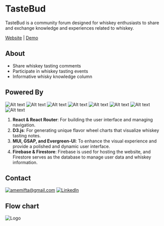 
# TasteBud
TasteBud is a community forum designed for whiskey enthusiasts to share and exchange knowledge and experiences related to whiskey.

[Website](https://tastebud-2dd90.web.app/)   |   [Demo](https://youtu.be/568I7s0xg1U)

## About
- Share whiskey tasting comments
- Participate in whiskey tasting events
- Informative whisky knowledge column

## Powered By
![Alt text](<https://img.shields.io/badge/React-61DAFB.svg?style=for-the-badge&logo=React&logoColor=black>)
![Alt text](<https://img.shields.io/badge/Vite-646CFF.svg?style=for-the-badge&logo=Vite&logoColor=white>)
![Alt text](<https://img.shields.io/badge/TypeScript-3178C6.svg?style=for-the-badge&logo=TypeScript&logoColor=white>)
![Alt text](<https://img.shields.io/badge/Firebase-FFCA28.svg?style=for-the-badge&logo=Firebase&logoColor=black>)
![Alt text](<https://img.shields.io/badge/D3.js-F9A03C.svg?style=for-the-badge&logo=d3dotjs&logoColor=white>)
![Alt text](<https://img.shields.io/badge/styledcomponents-DB7093.svg?style=for-the-badge&logo=styled-components&logoColor=white>)
![Alt text](<https://img.shields.io/badge/npm-CB3837.svg?style=for-the-badge&logo=npm&logoColor=white>)
![Alt text](<https://img.shields.io/badge/.ENV-ECD53F.svg?style=for-the-badge&logo=dotenv&logoColor=black>)
1. **React & React Router**: For building the user interface and managing navigation.
2. **D3.js**: For generating unique flavor wheel charts that visualize whiskey tasting notes.
3. **MUI, GSAP, and Evergreen-UI**: To enhance the visual experience and provide a polished and dynamic user interface.
4. **Firebase & Firestore**: Firebase is used for hosting the website, and Firestore serves as the database to manage user data and whiskey information.

## Contact
[![amemifta@gmail.com](https://img.shields.io/badge/Gmail-EA4335.svg?style=for-the-badge&logo=Gmail&logoColor=white)](mailto:amemifta@gmail.com)
[![LinkedIn](https://img.shields.io/badge/LinkedIn-0A66C2.svg?style=for-the-badge&logo=LinkedIn&logoColor=white)](https://www.linkedin.com/in/marcehsu/)

## Flow chart
![Logo](https://i.imgur.com/Xa8R5am.png)

